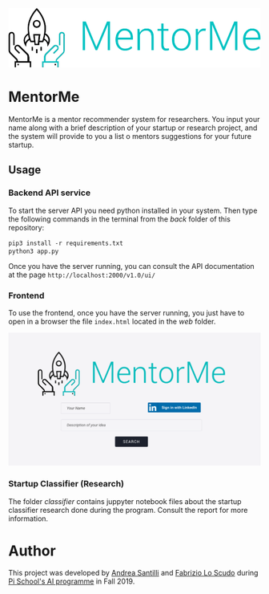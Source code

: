
![MentorMe logo](web/img/mentorme_logo.png "MentorMe logo")

# MentorMe
MentorMe is a mentor recommender system for researchers. You input your name along with a brief description of your startup or research project, and the system will provide to you a list o mentors suggestions for your future startup.

## Usage
### Backend API service
To start the server API you need python installed in your system.
Then type the following commands in the terminal from the *back* folder of this repository:

```
pip3 install -r requirements.txt
python3 app.py
```
Once you have the server running, you can consult the API documentation at the page ``http://localhost:2000/v1.0/ui/``

### Frontend 
To use the frontend, once you have the server running, you just have to open in a browser the file ``index.html`` located in the *web* folder.

![MentorMe logo](web/img/screen_1.png "MentorMe logo")

### Startup Classifier (Research)
The folder *classifier* contains juppyter notebook files about the startup classifier research done during the program. Consult the report for more information.

# Author

This project was developed by [Andrea Santilli](https://github.com/andry9454) and [Fabrizio Lo Scudo](https://github.com/fablos) during [Pi School's AI programme](http://picampus-school.com/programme/school-of-ai/) in Fall 2019.

